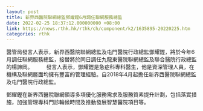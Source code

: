 ```yaml
---
layout: post
title: 新界西醫院聯網總監鄧耀鏗6月調任聯網服務總監
date: 2022-02-25 18:37:12.000000000 +08:00
link: https://news.rthk.hk/rthk/ch/component/k2/1635895-20220225.htm
categories: rthk
---
```


醫管局發言人表示，新界西醫院聯網總監及屯門醫院行政總監鄧耀鏗，將於今年6月調任聯網服務總監，接替將於同日調任九龍東醫院聯網總監及聯合醫院行政總監的楊諦岡。 
　　 
發言人表示，鄧耀鏗是急症科專科醫生，他是資深管理人員，在機構及聯網層面均擁有豐富的管理經驗。自2018年4月起擔任新界西醫院聯網總監及屯門醫院行政總監。

鄧耀鏗在新界西醫院聯網領導多項優化服務需求及服務質素提升計劃，包括落實措施，加強管理專科門診輪候時間及推動發展智慧醫院項目等。
